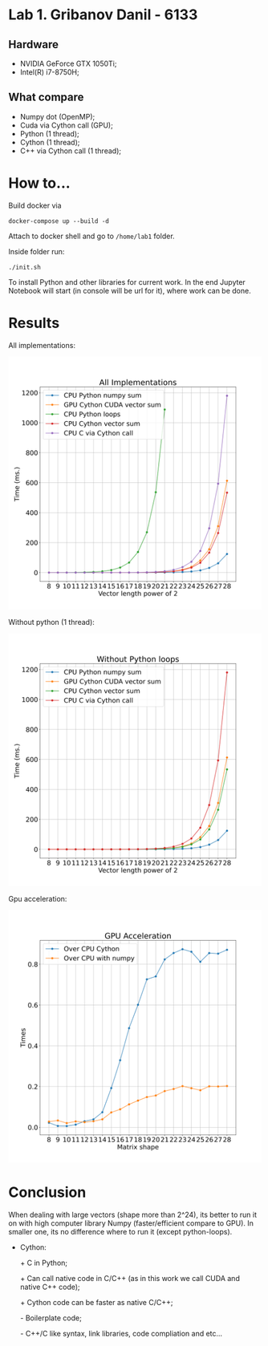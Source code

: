 # Lab 1. Gribanov Danil - 6133
## Hardware
- NVIDIA GeForce GTX 1050Ti;
- Intel(R) i7-8750H;

## What compare

- Numpy dot (OpenMP);
- Cuda via Cython call (GPU);
- Python (1 thread);
- Cython (1 thread);
- C++ via Cython call (1 thread);

# How to...
Build docker via
```
docker-compose up --build -d
```

Attach to docker shell and go to `/home/lab1` folder.

Inside folder run:
```
./init.sh
```

To install Python and other libraries for current work.
In the end Jupyter Notebook will start (in console will be url for it), where work can be done.

# Results

All implementations:

![all_imp](images/AllImplementations.svg)

Without python (1 thread):

![all_imp_wo_python](images/WithoutPythonloops.svg)


Gpu acceleration:

![gpu_acc](images/GPUAcceleration.svg)


# Conclusion
When dealing with large vectors (shape more than 2^24), its better to run it on with high computer library Numpy (faster/efficient compare to GPU). In smaller one, its no difference where to run it (except python-loops).

- Cython:
    
    \+ C in Python;
    
    \+ Can call native code in C/C++ (as in this work we call CUDA and native C++ code);
    
    \+ Cython code can be faster as native C/C++;
    
    \- Boilerplate code;
    
    \- C++/C like syntax, link libraries, code compliation and etc...
